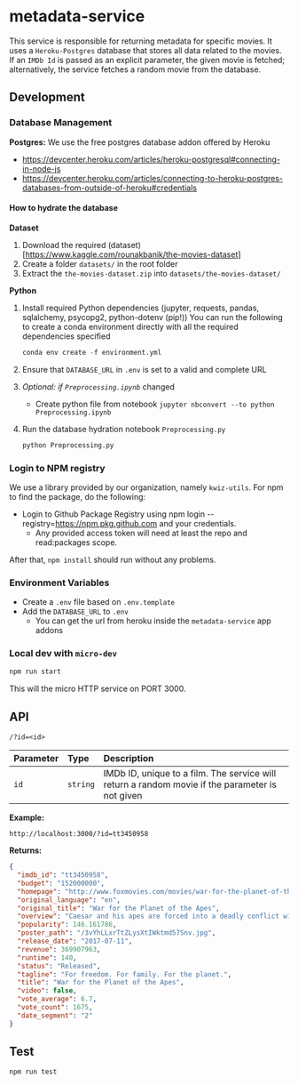 # metadata-service

This service is responsible for returning metadata for specific movies. It uses a `Heroku-Postgres` database that stores all data related to the movies. If an `IMDb Id` is passed as an explicit parameter, the given movie is fetched; alternatively, the service fetches a random movie from the database.

## Development

### Database Management

**Postgres:** We use the free postgres database addon offered by Heroku

- https://devcenter.heroku.com/articles/heroku-postgresql#connecting-in-node-js
- https://devcenter.heroku.com/articles/connecting-to-heroku-postgres-databases-from-outside-of-heroku#credentials

#### How to hydrate the database

**Dataset**

1. Download the required (dataset)[https://www.kaggle.com/rounakbanik/the-movies-dataset]
2. Create a folder `datasets/` in the root folder
3. Extract the `the-movies-dataset.zip` into `datasets/the-movies-dataset/`

**Python**

1. Install required Python dependencies (jupyter, requests, pandas, sqlalchemy, psycopg2, python-dotenv (pip!))
   You can run the following to create a conda environment directly with all the required dependencies specified

   ```python
   conda env create -f environment.yml
   ```

2. Ensure that `DATABASE_URL` in `.env` is set to a valid and complete URL
3. _Optional: if  `Preprocessing.ipynb`_ changed 
   - Create python file from notebook `jupyter nbconvert --to python Preprocessing.ipynb`
4. Run the database hydration notebook `Preprocessing.py`
   ```python
   python Preprocessing.py
   ```

### Login to NPM registry

We use a library provided by our organization, namely `kwiz-utils`. For npm to find the package, do the following:

- Login to Github Package Registry using npm login --registry=https://npm.pkg.github.com and your credentials.
  - Any provided access token will need at least the repo and read:packages scope.

After that, `npm install` should run without any problems.

### Environment Variables

- Create a `.env` file based on `.env.template`
- Add the `DATABASE_URL` to `.env`
  - You can get the url from heroku inside the `metadata-service` app addons

### Local dev with `micro-dev`

```bash
npm run start
```

This will the micro HTTP service on PORT 3000.

## API

`/?id=<id>`

| Parameter | Type     | Description                                                                                     |
| :-------- | :------- | :---------------------------------------------------------------------------------------------- |
| `id`      | `string` | IMDb ID, unique to a film. The service will return a random movie if the parameter is not given |

**Example:**

`http://localhost:3000/?id=tt3450958`

**Returns:**

```json
{
  "imdb_id": "tt3450958",
  "budget": "152000000",
  "homepage": "http://www.foxmovies.com/movies/war-for-the-planet-of-the-apes",
  "original_language": "en",
  "original_title": "War for the Planet of the Apes",
  "overview": "Caesar and his apes are forced into a deadly conflict with an army of humans led by a ruthless Colonel. After the apes suffer unimaginable losses, Caesar wrestles with his darker instincts and begins his own mythic quest to avenge his kind. As the journey finally brings them face to face, Caesar and the Colonel are pitted against each other in an epic battle that will determine the fate of both their species and the future of the planet.",
  "popularity": 146.161786,
  "poster_path": "/3vYhLLxrTtZLysXtIWktmd57Snv.jpg",
  "release_date": "2017-07-11",
  "revenue": 369907963,
  "runtime": 140,
  "status": "Released",
  "tagline": "For freedom. For family. For the planet.",
  "title": "War for the Planet of the Apes",
  "video": false,
  "vote_average": 6.7,
  "vote_count": 1675,
  "date_segment": "2"
}
```

## Test

```bash
npm run test
```
